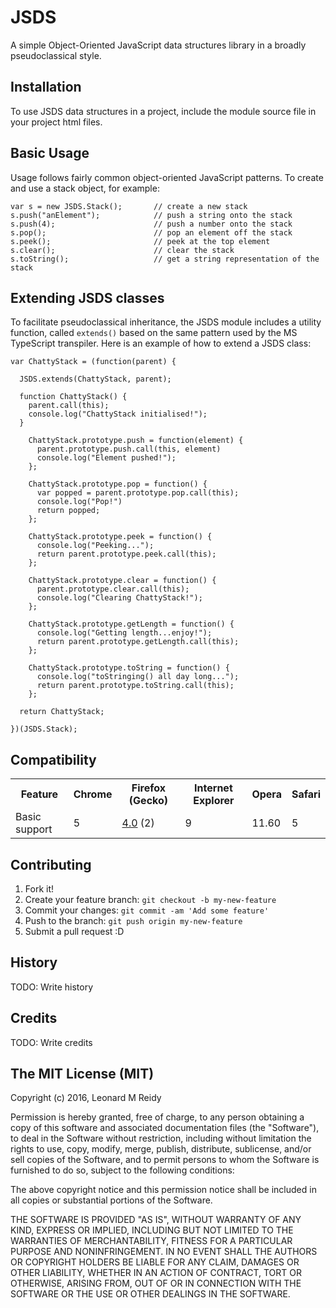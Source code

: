 # JSDS

A simple Object-Oriented JavaScript data structures library in a broadly pseudoclassical style. 

## Installation

To use JSDS data structures in a project, include the module source
file in your project html files.

## Basic Usage

Usage follows fairly common object-oriented JavaScript patterns. To create and 
use a stack object, for example:

    var s = new JSDS.Stack(); 		// create a new stack
    s.push("anElement"); 		    // push a string onto the stack
    s.push(4);			 	        // push a number onto the stack
    s.pop();			 	        // pop an element off the stack
    s.peek();			 	        // peek at the top element
    s.clear();			 	        // clear the stack
    s.toString();		 	        // get a string representation of the stack

## Extending JSDS classes
To facilitate pseudoclassical inheritance, the JSDS module includes a
utility function, called `extends()` based on the same pattern used by the
MS TypeScript transpiler. Here is an example of how to extend a JSDS 
class: 

    var ChattyStack = (function(parent) {

      JSDS.extends(ChattyStack, parent);

      function ChattyStack() {
        parent.call(this);
        console.log("ChattyStack initialised!");
      }

        ChattyStack.prototype.push = function(element) {
          parent.prototype.push.call(this, element)
          console.log("Element pushed!");
        };

        ChattyStack.prototype.pop = function() {
          var popped = parent.prototype.pop.call(this);
          console.log("Pop!")
          return popped;
        };

        ChattyStack.prototype.peek = function() {
          console.log("Peeking...");
          return parent.prototype.peek.call(this);
        };

        ChattyStack.prototype.clear = function() {
          parent.prototype.clear.call(this);
          console.log("Clearing ChattyStack!");
        };

        ChattyStack.prototype.getLength = function() {
          console.log("Getting length...enjoy!");
          return parent.prototype.getLength.call(this);
        };

        ChattyStack.prototype.toString = function() {
          console.log("toStringing() all day long...");
          return parent.prototype.toString.call(this);
        };

      return ChattyStack;

    })(JSDS.Stack);

## Compatibility
<div>
<div> 
    <a name="AutoCompatibilityTable" id="AutoCompatibilityTable"></a> 
<div id="compat-desktop" style="display: block;">
<table>
 <tbody>
  <tr>
   <th>Feature</th>
   <th>Chrome</th>
   <th>Firefox (Gecko)</th>
   <th>Internet Explorer</th>
   <th>Opera</th>
   <th>Safari</th>
  </tr>
  <tr>
   <td>Basic support</td>
   <td>5</td>
   <td><a title="Released on 2011-03-22." href="https://developer.mozilla.org/en-US/Firefox/Releases/4">4.0</a> (2)</td>
   <td>9</td>
   <td>11.60</td>
   <td>5</td>
  </tr>
 </tbody>
</table>
</div><div id="compat-mobile" style="display: none;">
<table>
 <tbody>
  <tr>
   <th>Feature</th>
   <th>Android</th>
   <th>Chrome for Android</th>
   <th>Firefox Mobile (Gecko)</th>
   <th>IE Mobile</th>
   <th>Opera Mobile</th>
   <th>Safari Mobile</th>
  </tr>
  <tr>
   <td>Basic support</td>
   <td><span title="Please update this with the earliest version of support." style="color: #888;">(Yes)</span></td>
   <td><span title="Please update this with the earliest version of support." style="color: #888;">(Yes)</span></td>
   <td><a title="Released on 2011-03-22." href="https://developer.mozilla.org/en-US/Firefox/Releases/4en-US/Firefox/Releases/4">4.0</a> (2)</td>
   <td><span title="Please update this with the earliest version of support." style="color: #888;">(Yes)</span></td>
   <td>11.5</td>
   <td><span title="Please update this with the earliest version of support." style="color: #888;">(Yes)</span></td>
  </tr>
 </tbody>
</table>
</div>
</div>
</div>

## Contributing

1. Fork it!
2. Create your feature branch: `git checkout -b my-new-feature`
3. Commit your changes: `git commit -am 'Add some feature'`
4. Push to the branch: `git push origin my-new-feature`
5. Submit a pull request :D

## History

TODO: Write history

## Credits

TODO: Write credits

## The MIT License (MIT)

Copyright (c) 2016, Leonard M Reidy

Permission is hereby granted, free of charge, to any person obtaining a copy of this software and associated documentation files (the "Software"), to deal in the Software without restriction, including without limitation the rights to use, copy, modify, merge, publish, distribute, sublicense, and/or sell copies of the Software, and to permit persons to whom the Software is furnished to do so, subject to the following conditions:

The above copyright notice and this permission notice shall be included in all copies or substantial portions of the Software.

THE SOFTWARE IS PROVIDED "AS IS", WITHOUT WARRANTY OF ANY KIND, EXPRESS OR IMPLIED, INCLUDING BUT NOT LIMITED TO THE WARRANTIES OF MERCHANTABILITY, FITNESS FOR A PARTICULAR PURPOSE AND NONINFRINGEMENT. IN NO EVENT SHALL THE AUTHORS OR COPYRIGHT HOLDERS BE LIABLE FOR ANY CLAIM, DAMAGES OR OTHER LIABILITY, WHETHER IN AN ACTION OF CONTRACT, TORT OR OTHERWISE, ARISING FROM, OUT OF OR IN CONNECTION WITH THE SOFTWARE OR THE USE OR OTHER DEALINGS IN THE SOFTWARE.

